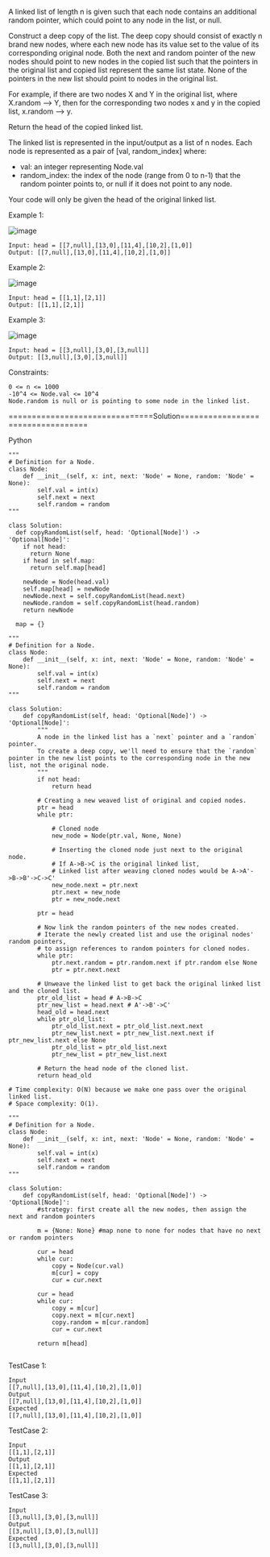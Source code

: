 A linked list of length n is given such that each node contains an additional random pointer, which could point to any node in the list, or null.

Construct a deep copy of the list. 
The deep copy should consist of exactly n brand new nodes, where each new node has its value set to the value of its corresponding original node. 
Both the next and random pointer of the new nodes should point to new nodes in the copied list such that the pointers in the original list and copied list represent the same list state. 
None of the pointers in the new list should point to nodes in the original list.

For example, if there are two nodes X and Y in the original list, where X.random --> Y, then for the corresponding two nodes x and y in the copied list, x.random --> y.

Return the head of the copied linked list.

The linked list is represented in the input/output as a list of n nodes. Each node is represented as a pair of [val, random_index] where:

 - val: an integer representing Node.val
 - random_index: the index of the node (range from 0 to n-1) that the random pointer points to, or null if it does not point to any node.

Your code will only be given the head of the original linked list.

 

Example 1:

![image](https://github.com/Pughal/leetcode_solutions/assets/22728867/84bb4bca-b1cf-48f8-9cad-24dbaf4f7a88)

```
Input: head = [[7,null],[13,0],[11,4],[10,2],[1,0]]
Output: [[7,null],[13,0],[11,4],[10,2],[1,0]]
```

Example 2:

![image](https://github.com/Pughal/leetcode_solutions/assets/22728867/4c2dd11a-2df3-4941-b220-91b325b98909)

```
Input: head = [[1,1],[2,1]]
Output: [[1,1],[2,1]]
```

Example 3:

![image](https://github.com/Pughal/leetcode_solutions/assets/22728867/508ea8db-3b84-4e20-ac72-4103f985f949)

```
Input: head = [[3,null],[3,0],[3,null]]
Output: [[3,null],[3,0],[3,null]]
```

Constraints:
```
0 <= n <= 1000
-10^4 <= Node.val <= 10^4
Node.random is null or is pointing to some node in the linked list.
```


===============================Solution==================================

Python

```
"""
# Definition for a Node.
class Node:
    def __init__(self, x: int, next: 'Node' = None, random: 'Node' = None):
        self.val = int(x)
        self.next = next
        self.random = random
"""

class Solution:
  def copyRandomList(self, head: 'Optional[Node]') -> 'Optional[Node]':
    if not head:
      return None
    if head in self.map:
      return self.map[head]

    newNode = Node(head.val)
    self.map[head] = newNode
    newNode.next = self.copyRandomList(head.next)
    newNode.random = self.copyRandomList(head.random)
    return newNode

  map = {}
```

```
"""
# Definition for a Node.
class Node:
    def __init__(self, x: int, next: 'Node' = None, random: 'Node' = None):
        self.val = int(x)
        self.next = next
        self.random = random
"""

class Solution:
    def copyRandomList(self, head: 'Optional[Node]') -> 'Optional[Node]':
        """
        A node in the linked list has a `next` pointer and a `random` pointer.
        To create a deep copy, we'll need to ensure that the `random` pointer in the new list points to the corresponding node in the new list, not the original node.
        """
        if not head:
            return head

        # Creating a new weaved list of original and copied nodes.
        ptr = head
        while ptr:

            # Cloned node
            new_node = Node(ptr.val, None, None)

            # Inserting the cloned node just next to the original node.
            # If A->B->C is the original linked list,
            # Linked list after weaving cloned nodes would be A->A'->B->B'->C->C'
            new_node.next = ptr.next
            ptr.next = new_node
            ptr = new_node.next

        ptr = head

        # Now link the random pointers of the new nodes created.
        # Iterate the newly created list and use the original nodes' random pointers,
        # to assign references to random pointers for cloned nodes.
        while ptr:
            ptr.next.random = ptr.random.next if ptr.random else None
            ptr = ptr.next.next

        # Unweave the linked list to get back the original linked list and the cloned list.
        ptr_old_list = head # A->B->C
        ptr_new_list = head.next # A'->B'->C'
        head_old = head.next
        while ptr_old_list:
            ptr_old_list.next = ptr_old_list.next.next
            ptr_new_list.next = ptr_new_list.next.next if ptr_new_list.next else None
            ptr_old_list = ptr_old_list.next
            ptr_new_list = ptr_new_list.next

        # Return the head node of the cloned list.
        return head_old

# Time complexity: O(N) because we make one pass over the original linked list.
# Space complexity: O(1).
```

```
"""
# Definition for a Node.
class Node:
    def __init__(self, x: int, next: 'Node' = None, random: 'Node' = None):
        self.val = int(x)
        self.next = next
        self.random = random
"""

class Solution:
    def copyRandomList(self, head: 'Optional[Node]') -> 'Optional[Node]':
        #strategy: first create all the new nodes, then assign the next and random pointers

        m = {None: None} #map none to none for nodes that have no next or random pointers

        cur = head
        while cur:
            copy = Node(cur.val)
            m[cur] = copy
            cur = cur.next
        
        cur = head
        while cur:
            copy = m[cur]
            copy.next = m[cur.next]
            copy.random = m[cur.random]
            cur = cur.next
        
        return m[head]
            
```

TestCase 1:
```
Input
[[7,null],[13,0],[11,4],[10,2],[1,0]]
Output
[[7,null],[13,0],[11,4],[10,2],[1,0]]
Expected
[[7,null],[13,0],[11,4],[10,2],[1,0]]
```

TestCase 2:
```
Input
[[1,1],[2,1]]
Output
[[1,1],[2,1]]
Expected
[[1,1],[2,1]]
```

TestCase 3:
```
Input
[[3,null],[3,0],[3,null]]
Output
[[3,null],[3,0],[3,null]]
Expected
[[3,null],[3,0],[3,null]]
```
